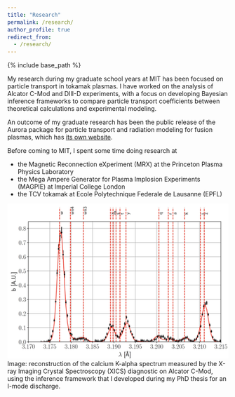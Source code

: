 ```yaml
---
title: "Research"
permalink: /research/
author_profile: true
redirect_from:
  - /research/
---
```


{% include base_path %}

My research during my graduate school years at MIT has been focused on particle transport in tokamak plasmas. 
I have worked on the analysis of Alcator C-Mod and DIII-D experiments, with a focus on developing Bayesian inference frameworks to compare particle transport coefficients between theoretical calculations and experimental modeling.

An outcome of my graduate research has been the public release of the Aurora package for particle transport and radiation modeling for fusion plasmas, which has [its own website](https://aurora-fusion.readthedocs.io/en/latest/).

Before coming to MIT, I spent some time doing research at
* the Magnetic Reconnection eXperiment (MRX) at the Princeton Plasma Physics Laboratory
* the Mega Ampere Generator for Plasma Implosion Experiments (MAGPIE) at Imperial College London
* the TCV tokamak at Ecole Polytechnique Federale de Lausanne (EPFL)

<img src="https://github.com/fsciortino/fsciortino.github.io/blob/master/images/xics_imode_inference_fit.jpg" alt="drawing" width="800">
Image: reconstruction of the calcium K-alpha spectrum measured by the X-ray Imaging Crystal Spectroscopy (XICS) diagnostic on Alcator C-Mod, using the inference framework that I developed during my PhD thesis for an I-mode discharge.
